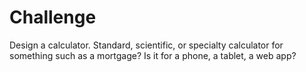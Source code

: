 # Challenge 

Design a calculator. Standard, scientific, or specialty calculator for something such as a mortgage? Is it for a phone, a tablet, a web app?
